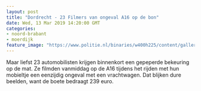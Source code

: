 ```yaml
---
layout: post
title: "Dordrecht - 23 Filmers van ongeval A16 op de bon"
date: Wed, 13 Mar 2019 14:20:00 GMT
categories: 
- noord-brabant 
- moerdijk 
feature_image: "https://www.politie.nl/binaries/w400h225/content/gallery/politie/stockfotos/algemeen/gele-politiejas.jpg"
---
```


Maar liefst 23 automobilisten krijgen binnenkort een gepeperde bekeuring op de mat. Ze filmden vanmiddag op de A16 tijdens het rijden met hun mobieltje een eenzijdig ongeval met een vrachtwagen. Dat blijken dure beelden, want de boete bedraagt 239 euro.
